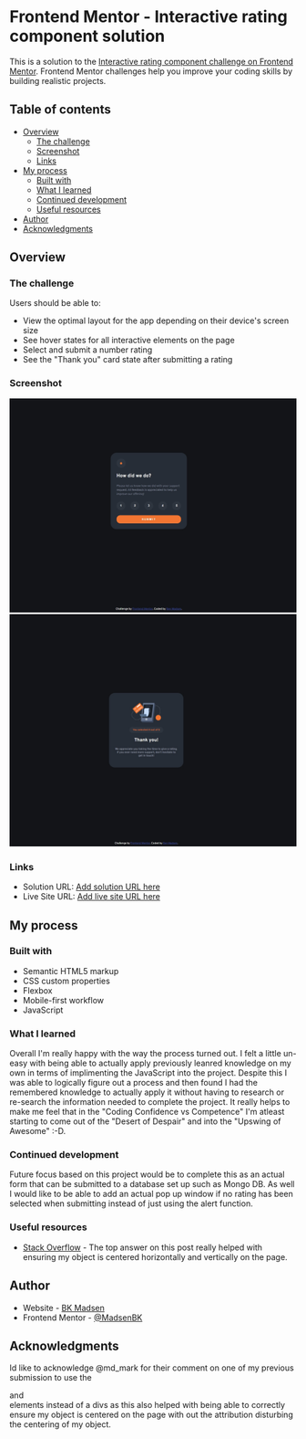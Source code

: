 # Frontend Mentor - Interactive rating component solution

This is a solution to the [Interactive rating component challenge on Frontend Mentor](https://www.frontendmentor.io/challenges/interactive-rating-component-koxpeBUmI). Frontend Mentor challenges help you improve your coding skills by building realistic projects.

## Table of contents

- [Overview](#overview)
  - [The challenge](#the-challenge)
  - [Screenshot](#screenshot)
  - [Links](#links)
- [My process](#my-process)
  - [Built with](#built-with)
  - [What I learned](#what-i-learned)
  - [Continued development](#continued-development)
  - [Useful resources](#useful-resources)
- [Author](#author)
- [Acknowledgments](#acknowledgments)

## Overview

### The challenge

Users should be able to:

- View the optimal layout for the app depending on their device's screen size
- See hover states for all interactive elements on the page
- Select and submit a number rating
- See the "Thank you" card state after submitting a rating

### Screenshot

![](screenshot-start.jpg)
![](screenshot-end.jpg)

### Links

- Solution URL: [Add solution URL here](https://your-solution-url.com)
- Live Site URL: [Add live site URL here](https://your-live-site-url.com)

## My process

### Built with

- Semantic HTML5 markup
- CSS custom properties
- Flexbox
- Mobile-first workflow
- JavaScript

### What I learned

Overall I'm really happy with the way the process turned out. I felt a little un-easy with being able to actually apply previously leanred knowledge on my own in terms of implimenting the JavaScript into the project. Despite this I was able to logically figure out a process and then found I had the remembered knowledge to actually apply it without having to research or re-search the information needed to complete the project. It really helps to make me feel that in the "Coding Confidence vs Competence" I'm atleast starting to come out of the "Desert of Despair" and into the "Upswing of Awesome" :-D.

### Continued development

Future focus based on this project would be to complete this as an actual form that can be submitted to a database set up such as Mongo DB. As well I would like to be able to add an actual pop up window if no rating has been selected when submitting instead of just using the alert function.

### Useful resources

- [Stack Overflow](https://stackoverflow.com/questions/356809/best-way-to-center-a-div-on-a-page-vertically-and-horizontally) - The top answer on this post really helped with ensuring my object is centered horizontally and vertically on the page.

## Author

- Website - [BK Madsen](https://www.bkmadsen.com)
- Frontend Mentor - [@MadsenBK](https://www.frontendmentor.io/profile/MadsenBK)

## Acknowledgments

Id like to acknowledge @md_mark for their comment on one of my previous submission to use the <main> and <footer> elements instead of a divs as this also helped with being able to correctly ensure my object is centered on the page with out the attribution disturbing the centering of my object.
